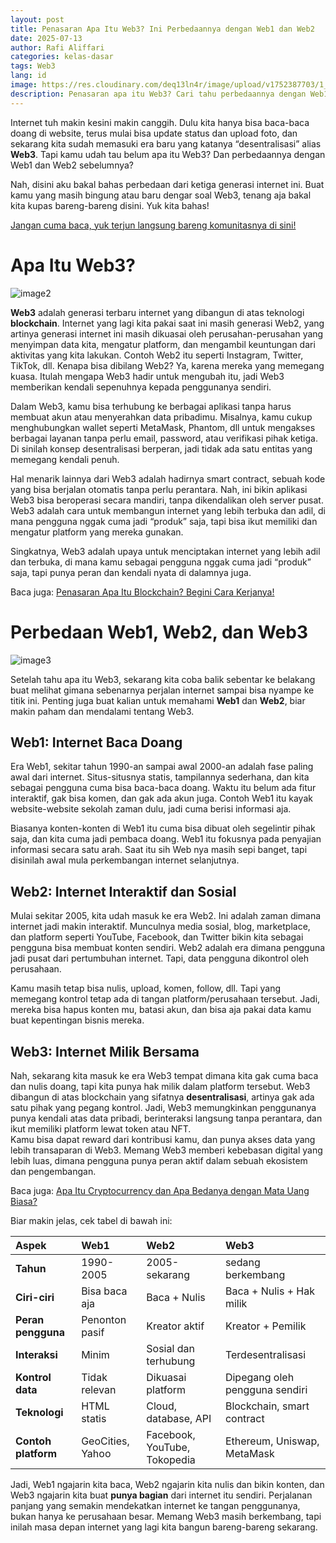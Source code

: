```yaml
---
layout: post
title: Penasaran Apa Itu Web3? Ini Perbedaannya dengan Web1 dan Web2
date: 2025-07-13
author: Rafi Aliffari
categories: kelas-dasar
tags: Web3
lang: id
image: https://res.cloudinary.com/deq13ln4r/image/upload/v1752387703/1_pzaj9a.png
description: Penasaran apa itu Web3? Cari tahu perbedaannya dengan Web1 dan Web2 dalam penjelasan singkat yang mudah dipahami!
---
```

Internet tuh makin kesini makin canggih. Dulu kita hanya bisa baca-baca doang di website, terus mulai bisa update status dan upload foto, dan sekarang kita sudah memasuki era baru yang katanya “desentralisasi” alias **Web3**. Tapi kamu udah tau belum apa itu Web3? Dan perbedaannya dengan Web1 dan Web2 sebelumnya?

Nah, disini aku bakal bahas perbedaan dari ketiga generasi internet ini. Buat kamu yang masih bingung atau baru dengar soal Web3, tenang aja bakal kita kupas bareng-bareng disini. Yuk kita bahas\!

[Jangan cuma baca, yuk terjun langsung bareng komunitasnya di sini\!](https://t.me/Blockhore)

# Apa Itu Web3?

![image2](https://res.cloudinary.com/deq13ln4r/image/upload/v1752387700/2_aszp3m.png)

**Web3** adalah generasi terbaru internet yang dibangun di atas teknologi **blockchain**. Internet yang lagi kita pakai saat ini masih generasi Web2, yang artinya generasi internet ini masih dikuasai oleh perusahan-perusahan yang menyimpan data kita, mengatur platform, dan mengambil keuntungan dari aktivitas yang kita lakukan. Contoh Web2 itu seperti Instagram, Twitter, TikTok, dll. Kenapa bisa dibilang Web2? Ya, karena mereka yang memegang kuasa. Itulah mengapa Web3 hadir untuk mengubah itu, jadi Web3 memberikan kendali sepenuhnya kepada penggunanya sendiri.

Dalam Web3, kamu bisa terhubung ke berbagai aplikasi tanpa harus membuat akun atau menyerahkan data pribadimu. Misalnya, kamu cukup menghubungkan wallet seperti MetaMask, Phantom, dll untuk mengakses berbagai layanan tanpa perlu email, password, atau verifikasi pihak ketiga. Di sinilah konsep desentralisasi berperan, jadi tidak ada satu entitas yang memegang kendali penuh.

Hal menarik lainnya dari Web3 adalah hadirnya smart contract, sebuah kode yang bisa berjalan otomatis tanpa perlu perantara. Nah, ini bikin aplikasi Web3 bisa beroperasi secara mandiri, tanpa dikendalikan oleh server pusat. Web3 adalah cara untuk membangun internet yang lebih terbuka dan adil, di mana pengguna nggak cuma jadi “produk” saja, tapi bisa ikut memiliki dan mengatur platform yang mereka gunakan.

Singkatnya, Web3 adalah upaya untuk menciptakan internet yang lebih adil dan terbuka, di mana kamu sebagai pengguna nggak cuma jadi “produk” saja, tapi punya peran dan kendali nyata di dalamnya juga.

Baca juga: [Penasaran Apa Itu Blockchain? Begini Cara Kerjanya\!](https://blockhore.netlify.app/penasaran-apa-itu-blockchain-begini-cara-kerjanya/)

# Perbedaan Web1, Web2, dan Web3

![image3](https://res.cloudinary.com/deq13ln4r/image/upload/v1752387700/3_tetftc.png)

Setelah tahu apa itu Web3, sekarang kita coba balik sebentar ke belakang buat melihat gimana sebenarnya perjalan internet sampai bisa nyampe ke titik ini. Penting juga buat kalian untuk memahami **Web1** dan **Web2**, biar makin paham dan mendalami tentang Web3.

## Web1: Internet Baca Doang

Era Web1, sekitar tahun 1990-an sampai awal 2000-an adalah fase paling awal dari internet. Situs-situsnya statis, tampilannya sederhana, dan kita sebagai pengguna cuma bisa baca-baca doang. Waktu itu belum ada fitur interaktif, gak bisa komen, dan gak ada akun juga. Contoh Web1 itu kayak website-website sekolah zaman dulu, jadi cuma berisi informasi aja.

Biasanya konten-konten di Web1 itu cuma bisa dibuat oleh segelintir pihak saja, dan kita cuma jadi pembaca doang. Web1 itu fokusnya pada penyajian informasi secara satu arah. Saat itu sih Web nya masih sepi banget, tapi disinilah awal mula perkembangan internet selanjutnya.

## Web2: Internet Interaktif dan Sosial

Mulai sekitar 2005, kita udah masuk ke era Web2. Ini adalah zaman dimana internet jadi makin interaktif. Munculnya media sosial, blog, marketplace, dan platform seperti YouTube, Facebook, dan Twitter bikin kita sebagai pengguna bisa membuat konten sendiri. Web2 adalah era dimana pengguna jadi pusat dari pertumbuhan internet. Tapi, data pengguna dikontrol oleh perusahaan.

Kamu masih tetap bisa nulis, upload, komen, follow, dll. Tapi yang memegang kontrol tetap ada di tangan platform/perusahaan tersebut. Jadi, mereka bisa hapus konten mu, batasi akun, dan bisa aja pakai data kamu buat kepentingan bisnis mereka.

## Web3: Internet Milik Bersama

Nah, sekarang kita masuk ke era Web3 tempat dimana kita gak cuma baca dan nulis doang, tapi kita punya hak milik dalam platform tersebut. Web3 dibangun di atas blockchain yang sifatnya **desentralisasi**, artinya gak ada satu pihak yang pegang kontrol. Jadi, Web3 memungkinkan penggunanya punya kendali atas data pribadi, berinteraksi langsung tanpa perantara, dan ikut memiliki platform lewat token atau NFT.  
Kamu bisa dapat reward dari kontribusi kamu, dan punya akses data yang lebih transaparan di Web3. Memang Web3 memberi kebebasan digital yang lebih luas, dimana pengguna punya peran aktif dalam sebuah ekosistem dan pengembangan.

Baca juga: [Apa Itu Cryptocurrency dan Apa Bedanya dengan Mata Uang Biasa?](https://blockhore.netlify.app/apa-itu-cryptocurrency-dan-apa-bedanya-dengan-mata-uang-biasa/)

Biar makin jelas, cek tabel di bawah ini:

| Aspek | Web1 | Web2 | Web3 |
| :---- | :---- | :---- | :---- |
| **Tahun** | 1990-2005 | 2005-sekarang | sedang berkembang |
| **Ciri-ciri** | Bisa baca aja | Baca \+ Nulis | Baca \+ Nulis \+ Hak milik |
| **Peran pengguna** | Penonton pasif | Kreator aktif | Kreator \+ Pemilik |
| **Interaksi** | Minim | Sosial dan terhubung | Terdesentralisasi |
| **Kontrol data** | Tidak relevan | Dikuasai platform | Dipegang oleh pengguna sendiri |
| **Teknologi** | HTML statis | Cloud, database, API | Blockchain, smart contract |
| **Contoh platform** | GeoCities, Yahoo | Facebook, YouTube, Tokopedia | Ethereum, Uniswap, MetaMask |

Jadi, Web1 ngajarin kita baca, Web2 ngajarin kita nulis dan bikin konten, dan Web3 ngajarin kita buat **punya bagian** dari internet itu sendiri. Perjalanan panjang yang semakin mendekatkan internet ke tangan penggunanya, bukan hanya ke perusahaan besar. Memang Web3 masih berkembang, tapi inilah masa depan internet yang lagi kita bangun bareng-bareng sekarang.
